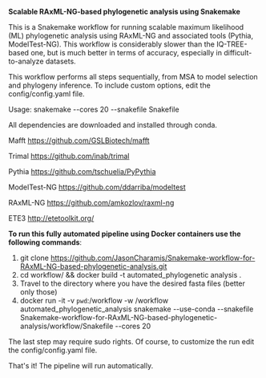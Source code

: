 **Scalable RAxML-NG-based phylogenetic analysis using Snakemake**

This is a Snakemake workflow for running scalable maximum likelihood (ML) phylogenetic analysis using RAxML-NG and associated tools (Pythia, ModelTest-NG). This workflow is considerably slower than the IQ-TREE-based one, but is much better in terms of accuracy, especially in difficult-to-analyze datasets.

This workflow performs all steps sequentially, from MSA to model selection and phylogeny inference. 
To include custom options, edit the config/config.yaml file.

Usage:
snakemake --cores 20 --snakefile Snakefile

All dependencies are downloaded and installed through conda.

Mafft
https://github.com/GSLBiotech/mafft

Trimal
https://github.com/inab/trimal

Pythia
https://github.com/tschuelia/PyPythia

ModelTest-NG
https://github.com/ddarriba/modeltest

RAxML-NG
https://github.com/amkozlov/raxml-ng

ETE3
http://etetoolkit.org/

**To run this fully automated pipeline using Docker containers use the following commands**:
1. git clone https://github.com/JasonCharamis/Snakemake-workflow-for-RAxML-NG-based-phylogenetic-analysis.git
2. cd workflow/ && docker build -t automated_phylogenetic analysis . 
3. Travel to the directory where you have the desired fasta files (better only those)
4. docker run -it -v `pwd`:/workflow -w /workflow automated_phylogenetic_analysis snakemake --use-conda --snakefile Snakemake-workflow-for-RAxML-NG-based-phylogenetic-  
   analysis/workflow/Snakefile --cores 20

The last step may require sudo rights.
Of course, to customize the run edit the config/config.yaml file. 

That's it! The pipeline will run automatically.



